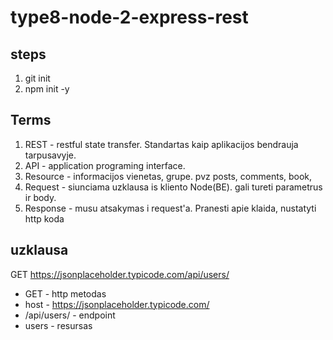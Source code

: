 # type8-node-2-express-rest

## steps

1. git init
1. npm init -y

## Terms

1. REST - restful state transfer. Standartas kaip aplikacijos bendrauja tarpusavyje.
2. API - application programing interface.
3. Resource - informacijos vienetas, grupe. pvz posts, comments, book,
4. Request - siunciama uzklausa is kliento Node(BE). gali tureti parametrus ir body.
5. Response - musu atsakymas i request'a. Pranesti apie klaida, nustatyti http koda

## uzklausa

GET https://jsonplaceholder.typicode.com/api/users/

- GET - http metodas
- host - https://jsonplaceholder.typicode.com/
- /api/users/ - endpoint
- users - resursas
